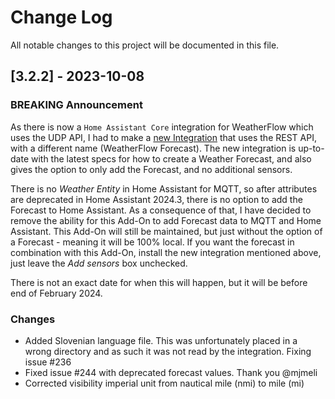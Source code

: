 # Change Log

All notable changes to this project will be documented in this file.

## [3.2.2] - 2023-10-08

### BREAKING Announcement

As there is now a `Home Assistant Core` integration for WeatherFlow which uses the UDP API, I had to make a [new Integration](https://github.com/briis/weatherflow_forecast) that uses the REST API, with a different name (WeatherFlow Forecast). The new integration is up-to-date with the latest specs for how to create a Weather Forecast, and also gives the option to only add the Forecast, and no additional sensors. 

There is no *Weather Entity* in Home Assistant for MQTT, so after attributes are deprecated in Home Assistant 2024.3, there is no option to add the Forecast to Home Assistant.
As a consequence of that, I have decided to remove the ability for this Add-On to add Forecast data to MQTT and Home Assistant. This Add-On will still be maintained, but just without the option of a Forecast - meaning it will be 100% local.
If you want the forecast in combination with this Add-On, install the new integration mentioned above, just leave the *Add sensors* box unchecked.

There is not an exact date for when this will happen, but it will be before end of February 2024.

### Changes

- Added Slovenian language file. This was unfortunately placed in a wrong directory and as such it was not read by the integration. Fixing issue #236
- Fixed issue #244 with deprecated forecast values. Thank you @mjmeli
- Corrected visibility imperial unit from nautical mile (nmi) to mile (mi)